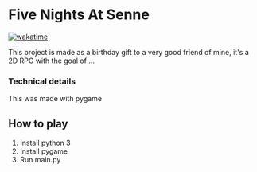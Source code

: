 # Five Nights At Senne
[![wakatime](https://wakatime.com/badge/user/0e68c2ac-c286-4030-b7f6-9b1d851938b5/project/68176efe-2e5c-4556-b9ec-85a42f40f704.svg)](https://wakatime.com/badge/user/0e68c2ac-c286-4030-b7f6-9b1d851938b5/project/68176efe-2e5c-4556-b9ec-85a42f40f704)

This project is made as a birthday gift to a very good friend of mine, it's a 2D RPG with the goal of ...

### Technical details

This was made with pygame

## How to play

1. Install python 3
2. Install pygame
3. Run main.py